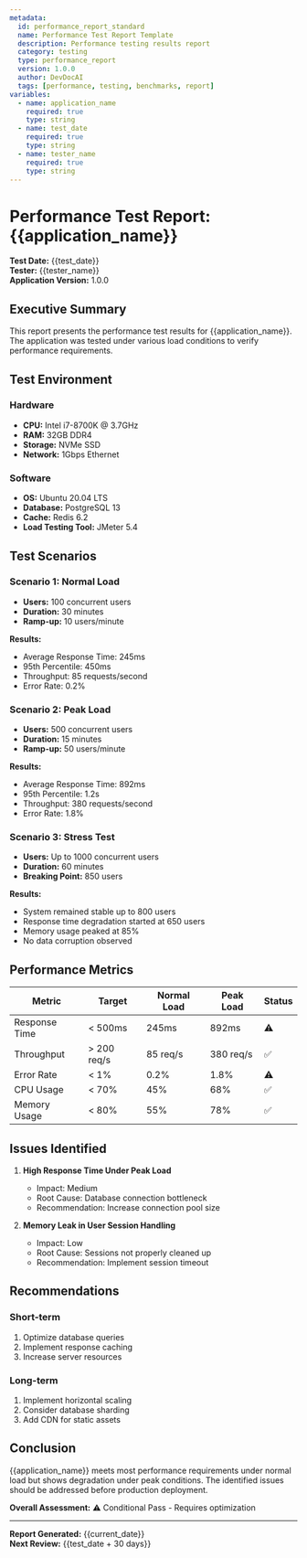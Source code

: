 ```yaml
---
metadata:
  id: performance_report_standard
  name: Performance Test Report Template
  description: Performance testing results report
  category: testing
  type: performance_report
  version: 1.0.0
  author: DevDocAI
  tags: [performance, testing, benchmarks, report]
variables:
  - name: application_name
    required: true
    type: string
  - name: test_date
    required: true
    type: string
  - name: tester_name
    required: true
    type: string
---
```


# Performance Test Report: {{application_name}}

**Test Date:** {{test_date}}  
**Tester:** {{tester_name}}  
**Application Version:** 1.0.0

## Executive Summary

This report presents the performance test results for {{application_name}}. The application was tested under various load conditions to verify performance requirements.

## Test Environment

### Hardware

- **CPU:** Intel i7-8700K @ 3.7GHz
- **RAM:** 32GB DDR4
- **Storage:** NVMe SSD
- **Network:** 1Gbps Ethernet

### Software

- **OS:** Ubuntu 20.04 LTS
- **Database:** PostgreSQL 13
- **Cache:** Redis 6.2
- **Load Testing Tool:** JMeter 5.4

## Test Scenarios

### Scenario 1: Normal Load

- **Users:** 100 concurrent users
- **Duration:** 30 minutes
- **Ramp-up:** 10 users/minute

**Results:**

- Average Response Time: 245ms
- 95th Percentile: 450ms
- Throughput: 85 requests/second
- Error Rate: 0.2%

### Scenario 2: Peak Load

- **Users:** 500 concurrent users
- **Duration:** 15 minutes
- **Ramp-up:** 50 users/minute

**Results:**

- Average Response Time: 892ms
- 95th Percentile: 1.2s
- Throughput: 380 requests/second
- Error Rate: 1.8%

### Scenario 3: Stress Test

- **Users:** Up to 1000 concurrent users
- **Duration:** 60 minutes
- **Breaking Point:** 850 users

**Results:**

- System remained stable up to 800 users
- Response time degradation started at 650 users
- Memory usage peaked at 85%
- No data corruption observed

## Performance Metrics

| Metric | Target | Normal Load | Peak Load | Status |
|--------|--------|-------------|-----------|--------|
| Response Time | < 500ms | 245ms | 892ms | ⚠️ |
| Throughput | > 200 req/s | 85 req/s | 380 req/s | ✅ |
| Error Rate | < 1% | 0.2% | 1.8% | ⚠️ |
| CPU Usage | < 70% | 45% | 68% | ✅ |
| Memory Usage | < 80% | 55% | 78% | ✅ |

## Issues Identified

1. **High Response Time Under Peak Load**
   - Impact: Medium
   - Root Cause: Database connection bottleneck
   - Recommendation: Increase connection pool size

2. **Memory Leak in User Session Handling**
   - Impact: Low
   - Root Cause: Sessions not properly cleaned up
   - Recommendation: Implement session timeout

## Recommendations

### Short-term

1. Optimize database queries
2. Implement response caching
3. Increase server resources

### Long-term

1. Implement horizontal scaling
2. Consider database sharding
3. Add CDN for static assets

## Conclusion

{{application_name}} meets most performance requirements under normal load but shows degradation under peak conditions. The identified issues should be addressed before production deployment.

**Overall Assessment:** ⚠️ Conditional Pass - Requires optimization

---
**Report Generated:** {{current_date}}  
**Next Review:** {{test_date + 30 days}}
